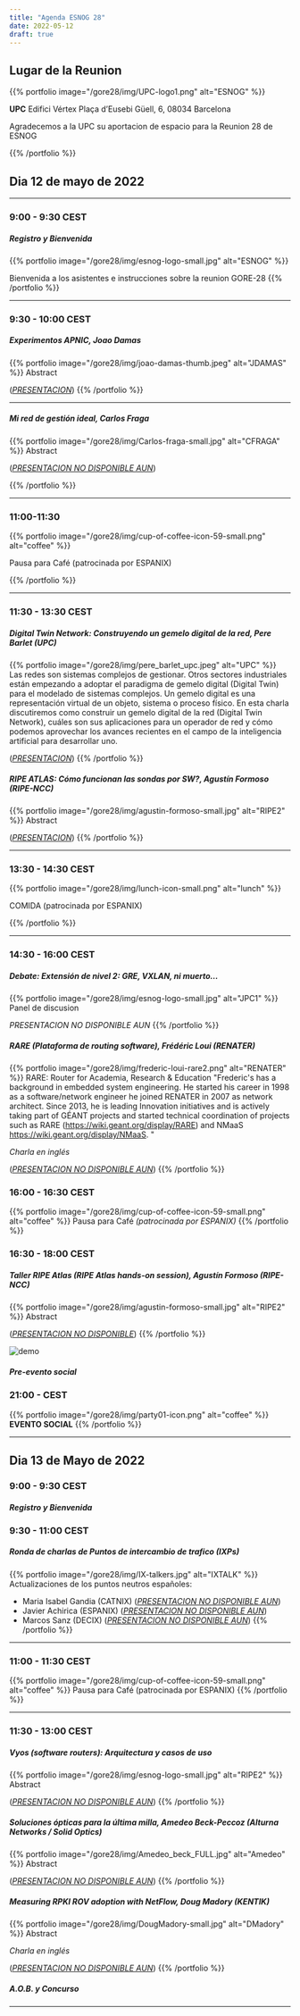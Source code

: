 ```yaml
---
title: "Agenda ESNOG 28"
date: 2022-05-12
draft: true 
---
```


## Lugar de la Reunion
{{% portfolio image="/gore28/img/UPC-logo1.png" alt="ESNOG" %}}

**UPC**
Edifici Vértex
Plaça d’Eusebi Güell, 6, 08034 Barcelona

Agradecemos a la UPC su aportacion de espacio para la Reunion 28 de ESNOG

{{% /portfolio %}} 

## Dia 12 de mayo de 2022
---------------------------
### 9:00 - 9:30 CEST 
##### Registro y Bienvenida
{{% portfolio image="/gore28/img/esnog-logo-small.jpg" alt="ESNOG" %}}

Bienvenida a los asistentes e instrucciones sobre la reunion GORE-28
{{% /portfolio %}}  

---------------------------

### 9:30 - 10:00 CEST
##### Experimentos APNIC, Joao Damas 
{{% portfolio image="/gore28/img/joao-damas-thumb.jpeg" alt="JDAMAS" %}}
Abstract

([*PRESENTACION*](/esnog28/archivos/JoaoDamas-2022-04-06-rpki-esnog28.pdf))
{{% /portfolio %}}  

---------------------------

##### Mi red de gestión ideal, Carlos Fraga
{{% portfolio image="/gore28/img/Carlos-fraga-small.jpg" alt="CFRAGA" %}}
Abstract

([*PRESENTACION NO DISPONIBLE AUN*](/esnog28/archivos/esnog.pdf))

{{% /portfolio %}}  

---------------------------

### 11:00-11:30  
{{% portfolio image="/gore28/img/cup-of-coffee-icon-59-small.png" alt="coffee" %}}

Pausa para Café (patrocinada por ESPANIX)

{{% /portfolio %}} 

---------------------------

### 11:30 - 13:30 CEST     


##### Digital Twin Network: Construyendo un gemelo digital de la red, Pere Barlet (UPC)
{{% portfolio image="/gore28/img/pere_barlet_upc.jpeg" alt="UPC" %}}
Las redes son sistemas complejos de gestionar. Otros sectores industriales están empezando a adoptar el paradigma de gemelo digital (Digital Twin) para el modelado de sistemas complejos. Un gemelo digital es una representación virtual de un objeto, sistema o proceso físico. En esta charla discutiremos como construir un gemelo digital de la red (Digital Twin Network), cuáles son sus aplicaciones para un operador de red y cómo podemos aprovechar los avances recientes en el campo de la inteligencia artificial para desarrollar uno.

([*PRESENTACION*](/esnog28/archivos/Pere-Barlet-upc-digital-twin-esnog28.pdf))
{{% /portfolio %}}  

##### RIPE ATLAS: Cómo funcionan las sondas por SW?, Agustín Formoso (RIPE-NCC)
{{% portfolio image="/gore28/img/agustin-formoso-small.jpg" alt="RIPE2" %}}
Abstract

([*PRESENTACION*](/esnog28/archivos/Agustin-Formoso-esnog28.pdf))
{{% /portfolio %}}  

---------------------------

### 13:30 - 14:30 CEST 
{{% portfolio image="/gore28/img/lunch-icon-small.png" alt="lunch" %}}

COMIDA (patrocinada por ESPANIX)

{{% /portfolio %}} 


---------------------------

### 14:30 - 16:00 CEST
##### Debate: Extensión de nivel 2: GRE, VXLAN, ni muerto…
{{% portfolio image="/gore28/img/esnog-logo-small.jpg" alt="JPC1" %}}
Panel de discusion

*PRESENTACION NO DISPONIBLE AUN*
{{% /portfolio %}}  

##### RARE (Plataforma de routing software), Frédéric Loui (RENATER) 
{{% portfolio image="/gore28/img/frederic-loui-rare2.png" alt="RENATER" %}}
RARE: Router for Academia, Research & Education 
"Frederic's has a background in embedded system engineering. He started his career in 1998 as a software/network engineer he joined RENATER in 2007 as network architect. Since 2013, he is leading Innovation initiatives and is actively taking part of GÉANT projects and started technical coordination of projects such as RARE (https://wiki.geant.org/display/RARE) and NMaaS https://wiki.geant.org/display/NMaaS. "

*Charla en inglés*

([*PRESENTACION NO DISPONIBLE AUN*](/esnog28/archivos/esnog.pdf))
{{% /portfolio %}}  

### 16:00 - 16:30  CEST
{{% portfolio image="/gore28/img/cup-of-coffee-icon-59-small.png" alt="coffee" %}}
Pausa para Café _(patrocinada por ESPANIX)_
{{% /portfolio %}} 

### 16:30 - 18:00 CEST 
##### Taller RIPE Atlas (RIPE Atlas hands-on session), Agustín Formoso (RIPE-NCC)
{{% portfolio image="/gore28/img/agustin-formoso-small.jpg" alt="RIPE2" %}}
Abstract 

([*PRESENTACION NO DISPONIBLE*](/esnog28/archivos/esnog.pdf))
{{% /portfolio %}}  

<img src="/gore28/img/RIPE_NCC_logo.png" alt="demo" class="img-responsive">

##### Pre-evento social
 
### 21:00 -  CEST
{{% portfolio image="/gore28/img/party01-icon.png" alt="coffee" %}}
**EVENTO SOCIAL** 
{{% /portfolio %}} 

---------------------------

## Dia 13 de Mayo de 2022

### 9:00 - 9:30 CEST
##### Registro y Bienvenida

### 9:30 - 11:00 CEST 
##### Ronda de charlas de Puntos de intercambio de trafico (IXPs) 
{{% portfolio image="/gore28/img/IX-talkers.jpg" alt="IXTALK" %}}
Actualizaciones de los puntos neutros españoles:
- Maria Isabel Gandia (CATNIX) ([*PRESENTACION NO DISPONIBLE AUN*](/esnog28/archivos/esnog.pdf))
- Javier Achirica (ESPANIX) ([*PRESENTACION NO DISPONIBLE AUN*](/esnog28/archivos/esnog.pdf))
- Marcos Sanz (DECIX) ([*PRESENTACION NO DISPONIBLE AUN*](/esnog28/archivos/esnog.pdf))
{{% /portfolio %}}  

---------------------------

### 11:00 - 11:30 CEST
{{% portfolio image="/gore28/img/cup-of-coffee-icon-59-small.png" alt="coffee" %}}
Pausa para Café (patrocinada por ESPANIX)
{{% /portfolio %}} 

---------------------------

### 11:30 - 13:00 CEST     
##### Vyos (software routers): Arquitectura y casos de uso
{{% portfolio image="/gore28/img/esnog-logo-small.jpg" alt="RIPE2" %}}
Abstract

([*PRESENTACION NO DISPONIBLE AUN*](/esnog28/archivos/esnog.pdf))
{{% /portfolio %}}  

##### Soluciones ópticas para la última milla, Amedeo Beck-Peccoz (Alturna Networks / Solid Optics)
{{% portfolio image="/gore28/img/Amedeo_beck_FULL.jpg" alt="Amedeo" %}}
Abstract

([*PRESENTACION NO DISPONIBLE AUN*](/esnog28/archivos/esnog.pdf))
{{% /portfolio %}}  

##### Measuring RPKI ROV adoption with NetFlow, Doug Madory (KENTIK)
{{% portfolio image="/gore28/img/DougMadory-small.jpg" alt="DMadory" %}}
Abstract

*Charla en inglés*

([*PRESENTACION NO DISPONIBLE AUN*](/esnog28/archivos/esnog.pdf))
{{% /portfolio %}}  

##### A.O.B. y Concurso

---------------------------
